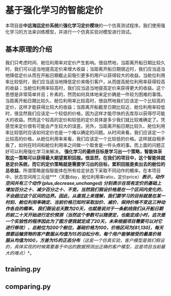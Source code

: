 # 基于强化学习的智能定价
   本项目是**中远海运定价系统**的**强化学习定价模块**的一个仿真测试程序。我们使用强化学习的方法来训练模型，并进行一个仿真实验对模型进行测试。
## 基本原理的介绍
   我们只考虑时间、舱位利用率对定价产生影响。很自然地，当距离开船日期比较久时，我们可以适当地提高定价来增大收益；当距离开船日期很近时，我们应当适当地降低定价从而在开船日期截止前吸引更多的用户以获得较大的收益。当舱位利用率比较低时，我们应当适当地降低定价来吸引客户，从而提高舱位利用率获得较高的收益；当舱位利用率较高时，我们应当适当地提高定价来获得更大的收益。这个思想是非常简单并且；朴素的，然而如何具体地来定价确是一件较为困难的事情。当距离开船日期比较久、舱位利用率比较高时，很自然地我们应该定一个比较高的定价，这样才能获得比较大的收益；当距离开船截至日期比较近、舱位利用率较低时，很显然我们应该定一个较低的价格，因为这样才能尽快的去库存以获得尽可能大的收益。然而这个较高的定价和较低的定价具体是多少我们就比较难确定了。凭感觉来定价很有可能会产生较大的误差。另外，当距离开船日期比较久、舱位利用率比较低时应该如何定价也是一个难以确定的问题。从时间来看，我们应该定一个比较高的价格，从舱位利用率来看，我们应该定一个比较低的价格。这样就自相矛盾了，如何在时间和舱位利用率之间做一个取舍是一件头疼的事。而上面的问题正好可以利用强化学习来解决。
   **强化学习的最终目标是学习出一个策略，智能体采取这一策略可以获得最大期望累积回报。很显然，在我们的项目中，这个智能体就是定价系统，而它的定价策略就是需要学习出的目标，累积回报是卖出去的舱位的总收益**。所谓策略是指智能体在所有给定状态下采取不同动作的概率。在本项目中，状态空间用三元组***（天数day，舱位利用率ratio，定价price）***表示，动作空间共有三个动作 ***(plus,decrease,unchanged)*** 分别表示在现有定价的基础上增加百分之十、减少百分之十、不变。当然我们假设价格是在一个区间内变化的，不会超过这个区间的边界。因此，从直观上来理解，我们要学习的目标就是在某一时刻、舱位利用率确定、当前价格已知时采取加价、减价、保持价格不变这三种动作各自的概率。
   我们假设总天数为20天，也就是说对于一条航线我们从开船日期的前二十天开始进行定价预测（当然这个参数可以随便定，也能定成小时，这次是一个实验性的程序因此为了图方便我就定成了20天，未来根据项目需要可以对它进行修改），总舱位为200个舱位，基础价格为100，价格区间为[81,130]，每天想要运输货物的客户数服从均值为15的泊松分布，每个用户能够接受的最高价格服从均值为100，方差为15的正态分布**（这是一个仿真实验，客户模型是我们假设的，具体实现的时候需要基于中远的数据预测出正确的客户模型，这是项目当前最大的难点）**。


## training.py

## comparing.py
